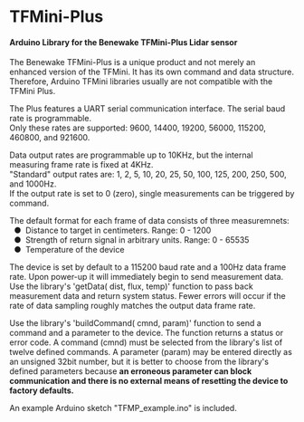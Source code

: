# TFMini-Plus
#### Arduino Library for the Benewake TFMini-Plus Lidar sensor

The Benewake TFMini-Plus is a unique product and not merely an enhanced version of the TFMini. It has its own command and data structure. Therefore, Arduino TFMini libraries usually are not compatible with the TFMini Plus.

The Plus features a UART serial communication interface. The serial baud rate is programmable.
<br />Only these rates are supported: 9600, 14400, 19200, 56000, 115200, 460800, and 921600.

Data output rates are programmable up to 10KHz, but the internal measuring frame rate is fixed at 4KHz.
<br />"Standard" output rates are: 1, 2, 5, 10, 20, 25, 50, 100, 125, 200, 250, 500, and 1000Hz.
<br />If the output rate is set to 0 (zero), single measurements can be triggered by command.

The default format for each frame of data consists of three measuremnets:
<br />&nbsp;&nbsp;&#9679;&nbsp;  Distance to target in centimeters. Range: 0 - 1200
<br />&nbsp;&nbsp;&#9679;&nbsp;  Strength of return signal in arbitrary units. Range: 0 - 65535
<br />&nbsp;&nbsp;&#9679;&nbsp;  Temperature of the device


The device is set by default to a 115200 baud rate and a 100Hz data frame rate.
Upon power-up it will immediately begin to send measurement data.
Use the library's 'getData( dist, flux, temp)' function to pass back measurement data and return system status.
Fewer errors will occur if the rate of data sampling roughly matches the output data frame rate.

Use the library's 'buildCommand( cmnd, param)' function to send a command and a parameter to the device.
The function returns a status or error code.  A command (cmnd) must be selected from the library's list
of twelve defined commands. A parameter (param) may be entered directly as an unsigned 32bit number,
but it is better to choose from the library's defined parameters because **an erroneous parameter can block communication and there is no external means of resetting the device to factory defaults.**

An example Arduino sketch "TFMP_example.ino" is included.
